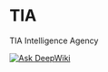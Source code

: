 # TIA
TIA Intelligence Agency

[![Ask DeepWiki](https://deepwiki.com/badge.svg)](https://deepwiki.com/danja/tia)
